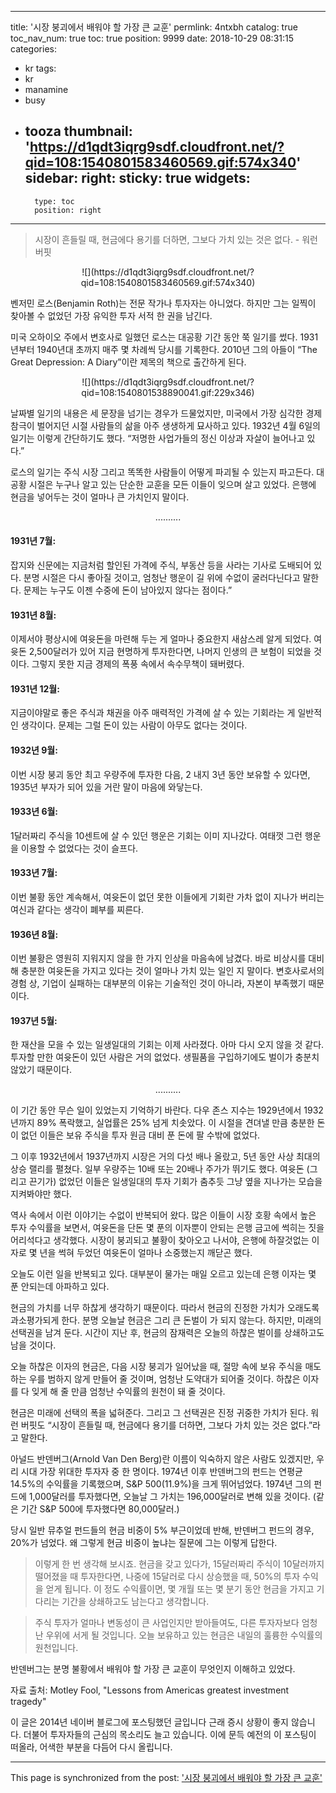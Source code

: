 
---
title: '시장 붕괴에서 배워야 할 가장 큰 교훈'
permlink: 4ntxbh
catalog: true
toc_nav_num: true
toc: true
position: 9999
date: 2018-10-29 08:31:15
categories:
- kr
tags:
- kr
- manamine
- busy
- tooza
thumbnail: 'https://d1qdt3iqrg9sdf.cloudfront.net/?qid=108:1540801583460569.gif:574x340'
sidebar:
    right:
        sticky: true
widgets:
    -
        type: toc
        position: right
---


>시장이 흔들릴 때, 현금에다 용기를 더하면, 그보다 가치 있는 것은 없다. - 워런 버핏
  
<center>
![](https://d1qdt3iqrg9sdf.cloudfront.net/?qid=108:1540801583460569.gif:574x340)
</center>

벤저민 로스(Benjamin Roth)는 전문 작가나 투자자는 아니었다. 하지만 그는 일찍이 찾아볼 수 없었던 가장 유익한 투자 서적 한 권을 남긴다. 
  
미국 오하이오 주에서 변호사로 일했던 로스는 대공황 기간 동안 쭉 일기를 썼다. 1931년부터 1940년대 초까지 매주 몇 차례씩 당시를 기록한다. 2010년 그의 아들이 “The Great Depression: A Diary”이란 제목의 책으로 출간하게 된다.
  
<center>
![](https://d1qdt3iqrg9sdf.cloudfront.net/?qid=108:1540801538890041.gif:229x346)
</center> 
  
날짜별 일기의 내용은 세 문장을 넘기는 경우가 드물었지만, 미국에서 가장 심각한 경제 참극이 벌어지던 시절 사람들의 삶을 아주 생생하게 묘사하고 있다. 1932년 4월 6일의 일기는 이렇게 간단하기도 했다. “저명한 사업가들의 정신 이상과 자살이 늘어나고 있다.”
  
로스의 일기는 주식 시장 그리고 똑똑한 사람들이 어떻게 파괴될 수 있는지 파고든다. 대공황 시절은 누구나 알고 있는 단순한 교훈을 모든 이들이 잊으며 살고 있었다. 은행에 현금을 넣어두는 것이 얼마나 큰 가치인지 말이다. 
  
<center>
..........
</center> 
  
#### 1931년 7월: 
잡지와 신문에는 지금처럼 할인된 가격에 주식, 부동산 등을 사라는 기사로 도배되어 있다. 분명 시절은 다시 좋아질 것이고, 엄청난 행운이 길 위에 수없이 굴러다닌다고 말한다. 문제는 누구도 이젠 수중에 돈이 남아있지 않다는 점이다.”
  
#### 1931년 8월: 
이제서야 평상시에 여윳돈을 마련해 두는 게 얼마나 중요한지 새삼스레 알게 되었다. 여윳돈 2,500달러가 있어 지금 현명하게 투자한다면, 나머지 인생의 큰 보험이 되었을 것이다. 그렇지 못한 지금 경제의 폭풍 속에서 속수무책이 돼버렸다.
  
#### 1931년 12월: 
지금이야말로 좋은 주식과 채권을 아주 매력적인 가격에 살 수 있는 기회라는 게 일반적인 생각이다. 문제는 그럴 돈이 있는 사람이 아무도 없다는 것이다. 
  
#### 1932년 9월: 
이번 시장 붕괴 동안 최고 우량주에 투자한 다음, 2 내지 3년 동안 보유할 수 있다면, 1935년 부자가 되어 있을 거란 말이 마음에 와닿는다.
  
#### 1933년 6월: 
1달러짜리 주식을 10센트에 살 수 있던 행운은 기회는 이미 지나갔다. 여태껏 그런 행운을 이용할 수 없었다는 것이 슬프다.
  
#### 1933년 7월: 
이번 불황 동안 계속해서, 여윳돈이 없던 못한 이들에게 기회란 가차 없이 지나가 버리는 여신과 같다는 생각이 폐부를 찌른다.
  
#### 1936년 8월: 
이번 불황은 영원히 지워지지 않을 한 가지 인상을 마음속에 남겼다. 바로 비상시를 대비해 충분한 여윳돈을 가지고 있다는 것이 얼마나 가치 있는 일인 지 말이다. 변호사로서의 경험 상, 기업이 실패하는 대부분의 이유는 기술적인 것이 아니라, 자본이 부족했기 때문이다. 
  
#### 1937년 5월: 
한 재산을 모을 수 있는 일생일대의 기회는 이제 사라졌다. 아마 다시 오지 않을 것 같다. 투자할 만한 여윳돈이 있던 사람은 거의 없었다. 생필품을 구입하기에도 벌이가 충분치 않았기 때문이다.
  
<center>
..........
</center> 
  
이 기간 동안 무슨 일이 있었는지 기억하기 바란다. 다우 존스 지수는 1929년에서 1932년까지 89% 폭락했고, 실업률은 25% 넘게 치솟았다. 이 시절을 견뎌낼 만큼 충분한 돈이 없던 이들은 보유 주식을 투자 원금 대비 푼 돈에 팔 수밖에 없었다.
  
그 이후 1932년에서 1937년까지 시장은 거의 다섯 배나 올랐고, 5년 동안 사상 최대의 상승 랠리를 펼쳤다. 일부 우량주는 10배 또는 20배나 주가가 뛰기도 했다. 여윳돈 (그리고 끈기가) 없었던 이들은 일생일대의 투자 기회가 춤추듯 그냥 옆을 지나가는 모습을 지켜봐야만 했다.
  
역사 속에서 이런 이야기는 수없이 반복되어 왔다. 많은 이들이 시장 호황 속에서 높은 투자 수익률을 보면서, 여윳돈을 단돈 몇 푼의 이자뿐이 안되는 은행 금고에 썩히는 짓을 어리석다고 생각했다. 시장이 붕괴되고 불황이 찾아오고 나서야, 은행에 하잘것없는 이자로 몇 년을 썩혀 두었던 여윳돈이 얼마나 소중했는지 깨닫곤 했다.
  
오늘도 이런 일을 반복되고 있다. 대부분이 물가는 매일 오르고 있는데 은행 이자는 몇 푼 안되는데 아파하고 있다. 
  
현금의 가치를 너무 하찮게 생각하기 때문이다. 따라서 현금의 진정한 가치가 오래도록 과소평가되게 한다. 분명 오늘날 현금은 그리 큰 돈벌이 가 되지 않는다. 하지만, 미래의 선택권을 남겨 둔다. 시간이 지난 후, 현금의 잠재력은 오늘의 하찮은 벌이를 상쇄하고도 남을 것이다.
  
오늘 하찮은 이자의 현금은, 다음 시장 붕괴가 일어났을 때, 절망 속에 보유 주식을 매도하는 우를 범하지 않게 만들어 줄 것이며, 엄청난 도약대가 되어줄 것이다. 하찮은 이자를 다 잊게 해 줄 만큼 엄청난 수익률의 원천이 돼 줄 것이다. 
  
현금은 미래에 선택의 폭을 넓혀준다. 그리고 그 선택권은 진정 귀중한 가치가 된다. 워런 버핏도 “시장이 흔들릴 때, 현금에다 용기를 더하면, 그보다 가치 있는 것은 없다.”라고 말한다.
  
아널드 반덴버그(Arnold Van Den Berg)란 이름이 익숙하지 않은 사람도 있겠지만, 우리 시대 가장 위대한 투자자 중 한 명이다. 1974년 이후 반덴버그의 펀드는 연평균 14.5%의 수익률을 기록했으며, S&P 500(11.9%)을 크게 뛰어넘었다. 1974년 그의 펀드에 1,000달러를 투자했다면, 오늘날 그 가치는 196,000달러로 변해 있을 것이다. (같은 기간 S&P 500에 투자했다면 80,000달러.)
  
당시 일반 뮤추얼 펀드들의 현금 비중이 5% 부근이었데 반해, 반덴버그 펀드의 경우, 20%가 넘었다. 왜 그렇게 현금 비중이 높냐는 질문에 그는 이렇게 답한다. 
  
>이렇게 한 번 생각해 보시죠. 현금을 갖고 있다가, 15달러짜리 주식이 10달러까지 떨어졌을 때 투자한다면, 나중에 15달러로 다시 상승했을 때, 50%의 투자 수익을 얻게 됩니다. 이 정도 수익률이면, 몇 개월 또는 몇 분기 동안 현금을 가지고 기다리는 기간을 상쇄하고도 남는다고 생각합니다.
  
>주식 투자가 얼마나 변동성이 큰 사업인지만 받아들여도, 다른 투자자보다 엄청난 우위에 서게 될 것입니다. 오늘 보유하고 있는 현금은 내일의 훌륭한 수익률의 원천입니다. 
  
반덴버그는 분명 불황에서 배워야 할 가장 큰 교훈이 무엇인지 이해하고 있었다.
  
자료 출처: Motley Fool, "Lessons from Americas greatest investment tragedy"

이 글은 2014년 네이버 블로그에 포스팅했던 글입니다
근래 증시 상황이 좋지 않습니다. 더불어 투자자들의 근심의 목소리도 늘고 있습니다. 
이에 문득 예전의 이 포스팅이 떠올라, 어색한 부분을 다듬어 다시 올립니다.

- - -

This page is synchronized from the post: ['시장 붕괴에서 배워야 할 가장 큰 교훈'](https://steemit.com/@pius.pius/4ntxbh)
